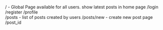 /               -   Global Page available for all users. show latest posts in home page
/login
/register
/profile        
/posts          -   list of posts created by users
/posts/new      -   create new post page
/post_id
